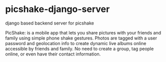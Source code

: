 # picshake-django-server
django based backend server for picshake

PicShake: is a mobile app that lets you share pictures with your friends and family using simple phone shake gestures. Photos are tagged with a user password and geolocation info to create dynamic live albums online accessible by friends and family. No need to create a group, tag people online, or even have their contact information.
